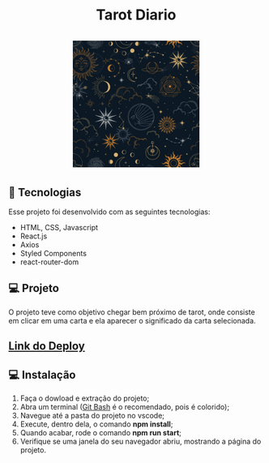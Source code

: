 
<h1 align="center">
Tarot Diario<br/><br/>

<img width="250" src="./src/assets/bg-card-2.jpg"> 
</h1>


## 🚀 Tecnologias 

Esse projeto foi desenvolvido com as seguintes tecnologias:

- HTML, CSS, Javascript
- React.js
- Axios
- Styled Components
- react-router-dom


## 💻 Projeto
O projeto teve como objetivo chegar bem próximo de tarot, onde consiste em clicar em uma carta e ela aparecer o significado da carta selecionada. 

## [Link do Deploy](tarot-diary.surge.sh)
## 💻 Instalação

1. Faça o dowload e extração do projeto;
2. Abra um terminal ([Git Bash](https://git-scm.com/book/pt-pt/v2/Appendix-A%3A-Git-em-Outros-Ambientes-Git-in-Bash) é o recomendado, pois é colorido);
3. Navegue até a pasta do projeto no vscode;
4. Execute, dentro dela, o comando **npm install**;
5. Quando acabar, rode o comando **npm run start**;
6. Verifique se uma janela do seu navegador abriu, mostrando a página do projeto.